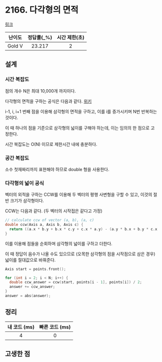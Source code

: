# 2166. 다각형의 면적

[링크](https://www.acmicpc.net/problem/2166)

| 난이도 | 정답률(\_%) | 시간 제한(초) |
| :----: | :---------: | :-----------: |
| Gold V |   23.217    |       2       |

## 설계

### 시간 복잡도

점의 개수 N은 최대 10,000개 까지이다.

다각형의 면적을 구하는 공식은 다음과 같다. [위키](https://ko.wikipedia.org/wiki/%EC%8B%A0%EB%B0%9C%EB%81%88_%EA%B3%B5%EC%8B%9D)

i-1, i, i+1 번째 점을 이용해 삼각형의 면적을 구하고, 이를 i를 증가시키며 N번 반복하는 것이다.

이 때 하나의 점을 기준으로 삼각형의 넓이를 구해야 하는데, 이는 임의의 한 점으로 고정한다.

시간 복잡도는 O(N) 이므로 제한시간 내에 충분하다.

### 공간 복잡도

소수 첫재짜리까지 표현해야 하므로 double 형을 사용한다.

### 다각형의 넓이 공식

벡터의 외적을 구하는 CCW를 이용해 두 벡터의 평행 사변형을 구할 수 있고, 이것의 절반 크기가 삼각형이다.

CCW는 다음과 같다. (두 벡터의 시작접은 같다고 가정)

```cpp
// calculate ccw of vector (a, b), (a, c)
double ccw(Axis a, Axis b, Axis c) {
  return ((a.x * b.y + b.x * c.y + c.x * a.y) - (a.y * b.x + b.y * c.x + c.y * a.x));
}
```

이를 이용해 점들을 순회하며 삼각형의 넓이를 구하고 더한다.

이 때 정답이 음수가 나올 수도 있으므로 (오목한 삼각형의 점을 시작점으로 삼은 경우) 넓이를 절대값으로 바꿔준다.

```cpp
Axis start = points.front();

for (int i = 2; i < N; i++) {
  double ccw_answer = ccw(start, points[i - 1], points[i]) / 2;
  answer += ccw_answer;
}
answer = abs(answer);
```

## 정리

| 내 코드 (ms) | 빠른 코드 (ms) |
| :----------: | :------------: |
|      4       |       0        |

## 고생한 점
